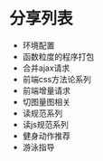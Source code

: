 # 分享列表

* 环境配置
* 函数粒度的程序打包
* 合并ajax请求
* 前端css方法论系列
* 前端增量请求
* 切图量图相关
* 读规范系列
* 读js规范系列
* 健身动作推荐
* 游泳指导



